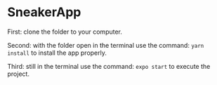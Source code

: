 # SneakerApp

First: clone the folder to your computer.

Second: with the folder open in the terminal use the command: ``` yarn install ``` to install the app properly.

Third: still in the terminal use the command: ``` expo start ``` to execute the project.
